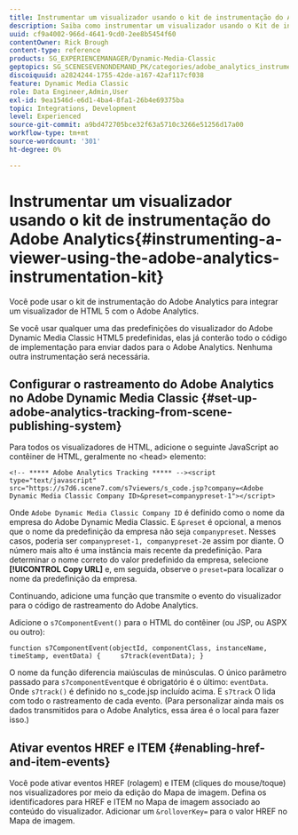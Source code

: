 ```yaml
---
title: Instrumentar um visualizador usando o kit de instrumentação do Adobe Analytics
description: Saiba como instrumentar um visualizador usando o Kit de instrumentação do Adobe Analytics no Adobe Dynamic Media Classic.
uuid: cf9a4002-966d-4641-9cd0-2ee8b5454f60
contentOwner: Rick Brough
content-type: reference
products: SG_EXPERIENCEMANAGER/Dynamic-Media-Classic
geptopics: SG_SCENESEVENONDEMAND_PK/categories/adobe_analytics_instrumentation_kit
discoiquuid: a2824244-1755-42de-a167-42af117cf038
feature: Dynamic Media Classic
role: Data Engineer,Admin,User
exl-id: 9ea1546d-e6d1-4ba4-8fa1-26b4e69375ba
topic: Integrations, Development
level: Experienced
source-git-commit: a9bd472705bce32f63a5710c3266e51256d17a00
workflow-type: tm+mt
source-wordcount: '301'
ht-degree: 0%

---
```


# Instrumentar um visualizador usando o kit de instrumentação do Adobe Analytics{#instrumenting-a-viewer-using-the-adobe-analytics-instrumentation-kit}

Você pode usar o kit de instrumentação do Adobe Analytics para integrar um visualizador de HTML 5 com o Adobe Analytics.

Se você usar qualquer uma das predefinições do visualizador do Adobe Dynamic Media Classic HTML5 predefinidas, elas já conterão todo o código de implementação para enviar dados para o Adobe Analytics. Nenhuma outra instrumentação será necessária.

## Configurar o rastreamento do Adobe Analytics no Adobe Dynamic Media Classic {#set-up-adobe-analytics-tracking-from-scene-publishing-system}

Para todos os visualizadores de HTML, adicione o seguinte JavaScript ao contêiner de HTML, geralmente no &lt;head> elemento:

```as3
<!-- ***** Adobe Analytics Tracking ***** --><script type="text/javascript" src="https://s7d6.scene7.com/s7viewers/s_code.jsp?company=<Adobe Dynamic Media Classic Company ID>&preset=companypreset-1"></script>
```

Onde `Adobe Dynamic Media Classic Company ID` é definido como o nome da empresa do Adobe Dynamic Media Classic. E `&preset` é opcional, a menos que o nome da predefinição da empresa não seja `companypreset`. Nesses casos, poderia ser `companypreset-1, companypreset-2`e assim por diante. O número mais alto é uma instância mais recente da predefinição. Para determinar o nome correto do valor predefinido da empresa, selecione **[!UICONTROL Copy URL]** e, em seguida, observe o `preset=`para localizar o nome da predefinição da empresa.

Continuando, adicione uma função que transmite o evento do visualizador para o código de rastreamento do Adobe Analytics.

Adicione o `s7ComponentEvent()` para o HTML do contêiner (ou JSP, ou ASPX ou outro):

```as3
function s7ComponentEvent(objectId, componentClass, instanceName, timeStamp, eventData) {     s7track(eventData); }
```

O nome da função diferencia maiúsculas de minúsculas. O único parâmetro passado para `s7componentEvent`que é obrigatório é o último: `eventData`. Onde `s7track()` é definido no s_code.jsp incluído acima. E `s7track` O lida com todo o rastreamento de cada evento. (Para personalizar ainda mais os dados transmitidos para o Adobe Analytics, essa área é o local para fazer isso.)

## Ativar eventos HREF e ITEM {#enabling-href-and-item-events}

Você pode ativar eventos HREF (rolagem) e ITEM (cliques do mouse/toque) nos visualizadores por meio da edição do Mapa de imagem. Defina os identificadores para HREF e ITEM no Mapa de imagem associado ao conteúdo do visualizador. Adicionar um `&rolloverKey=` para o valor HREF no Mapa de imagem.

